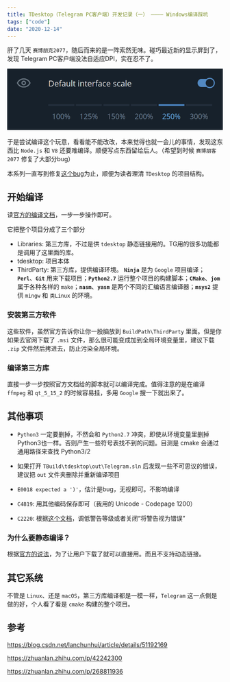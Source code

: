 ```yaml
---
title: TDesktop（Telegram PC客户端）开发记录（一） ———— Windows编译踩坑
tags: ["code"]
date: "2020-12-14"
---
```


肝了几天 `赛博朋克2077`，随后而来的是一阵索然无味。碰巧最近新的显示屏到了，发现 Telegram PC客户端没法自适应DPI，实在忍不了。

![Setting for TDesktop](1.png)

于是尝试编译这个玩意，看看能不能改改，本来觉得也就一会儿的事情，发现这东西比 `Node.js` 和 `V8` 还要难编译。顺便写点东西留给后人。（希望到时候 `赛博朋客2077` 修复了大部分bug）

本系列一直写到修复[这个bug](https://github.com/telegramdesktop/tdesktop/issues/1121)为止，顺便为读者理清 `TDesktop` 的项目结构。

## 开始编译

读[官方的编译文档](https://github.com/telegramdesktop/tdesktop/blob/dev/docs/building-msvc.md)，一步一步操作即可。

它把整个项目分成了三个部分

- Libraries: 第三方库，不过是供 `tdesktop` 静态链接用的。TG用的很多功能都是调用了这里面的库。
- tdesktop: 项目本体
- ThirdParty: 第三方库，提供编译环境。
    **`Ninja`** 是为 `Google` 项目编译；**`Perl`**、**`Git`** 用来下载项目；**`Python2.7`** 运行整个项目的构建脚本；**`CMake`**、**`jom`** 属于各种各样的 `make`；**`nasm`**、**`yasm`** 是两个不同的汇编语言编译器；**`msys2`** 提供 `mingw` 和 `类Linux` 的环境。

### 安装第三方软件

这些软件，虽然官方告诉你让你一股脑放到 `BuildPath\ThirdParty` 里面。但是你如果去官网下载了 `.msi` 文件，那么很可能变成加到全局环境变量里，建议下载 `.zip` 文件然后拷进去，防止污染全局环境。

### 编译第三方库

直接一步一步按照官方文档给的脚本就可以编译完成。值得注意的是在编译 `ffmpeg` 和 `qt_5_15_2` 的时候容易挂，多用 `Google` 搜一下就出来了。

## 其他事项

- `Python3` 一定要删掉，不然会和 `Python2.7` 冲突，即使从环境变量里删掉Python3也一样。否则产生一些符号表找不到的问题。目测是 cmake 会通过通用路径来查找 Python3/2

- 如果打开 `TBuild\tdesktop\out\Telegram.sln` 后发现一些不可思议的错误，建议把 `out` 文件夹删除并重新编译项目

- `E0018 expected a ')'`，估计是bug，无视即可。不影响编译

- `C4819`: 用其他编码保存即可（我用的 Unicode - Codepage 1200）

- `C2220`: 根据[这个文档](https://docs.microsoft.com/en-us/cpp/error-messages/compiler-errors-1/compiler-error-c2220?f1url=%3FappId%3DDev16IDEF1%26l%3DEN-US%26k%3Dk(C2220)%26rd%3Dtrue&view=msvc-160)，调低警告等级或者关闭“将警告视为错误”

### 为什么要静态编译？

根据[官方的说法](https://github.com/telegramdesktop/tdesktop/issues/4688)，为了让用户下载了就可以直接用。而且不支持动态链接。

## 其它系统

不管是 `Linux`、还是 `macOS`，第三方库编译都是一模一样，`Telegram` 这一点倒是做的好，个人看了看是 `cmake` 构建的整个项目。

## 参考

<https://blog.csdn.net/lanchunhui/article/details/51192169>

<https://zhuanlan.zhihu.com/p/42242300>

<https://zhuanlan.zhihu.com/p/268811936>
